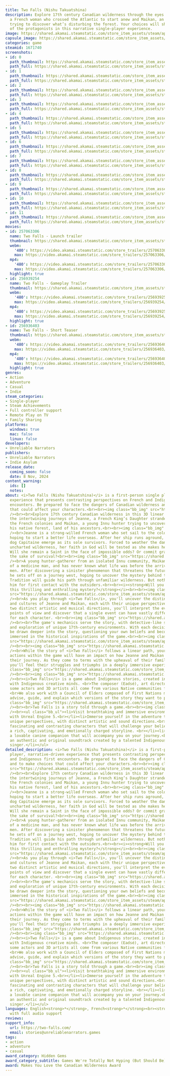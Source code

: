 ```yaml
---
title: Two Falls (Nishu Takuatshina)
description: Explore 17th century Canadian wilderness through the eyes of Jeanne,
  a French woman who crossed the Atlantic to start anew and Maikan, an Innu hunter
  trying to discover what’s disturbing the forest. Your choices will shape the traits
  of the protagonists in this narrative single-player experience.
image: https://shared.akamai.steamstatic.com/store_item_assets/steam/apps/1671740/header.jpg?t=1732568482
capsule_image: https://shared.akamai.steamstatic.com/store_item_assets/steam/apps/1671740/dc0f840dc697519e7a62553aba7bfeaec1aae234/capsule_231x87.jpg?t=1732568482
categories: game
steamid: 1671740
screenshots:
- id: 0
  path_thumbnail: https://shared.akamai.steamstatic.com/store_item_assets/steam/apps/1671740/ss_dc391556c96cd267e232729f4e9242dfb32a9764.600x338.jpg?t=1732568482
  path_full: https://shared.akamai.steamstatic.com/store_item_assets/steam/apps/1671740/ss_dc391556c96cd267e232729f4e9242dfb32a9764.1920x1080.jpg?t=1732568482
- id: 1
  path_thumbnail: https://shared.akamai.steamstatic.com/store_item_assets/steam/apps/1671740/ss_e2d8189ff5a0029bffd812c0f1c702ec0c9f7642.600x338.jpg?t=1732568482
  path_full: https://shared.akamai.steamstatic.com/store_item_assets/steam/apps/1671740/ss_e2d8189ff5a0029bffd812c0f1c702ec0c9f7642.1920x1080.jpg?t=1732568482
- id: 2
  path_thumbnail: https://shared.akamai.steamstatic.com/store_item_assets/steam/apps/1671740/ss_172d9ea99f1db808741a7551e9e7e23907f05327.600x338.jpg?t=1732568482
  path_full: https://shared.akamai.steamstatic.com/store_item_assets/steam/apps/1671740/ss_172d9ea99f1db808741a7551e9e7e23907f05327.1920x1080.jpg?t=1732568482
- id: 3
  path_thumbnail: https://shared.akamai.steamstatic.com/store_item_assets/steam/apps/1671740/ss_80e5814800fa8d65b05aea9a6537dc303cf0f7b4.600x338.jpg?t=1732568482
  path_full: https://shared.akamai.steamstatic.com/store_item_assets/steam/apps/1671740/ss_80e5814800fa8d65b05aea9a6537dc303cf0f7b4.1920x1080.jpg?t=1732568482
- id: 4
  path_thumbnail: https://shared.akamai.steamstatic.com/store_item_assets/steam/apps/1671740/ss_87198b38e5033eeb04c4a44354916b95fe52a2aa.600x338.jpg?t=1732568482
  path_full: https://shared.akamai.steamstatic.com/store_item_assets/steam/apps/1671740/ss_87198b38e5033eeb04c4a44354916b95fe52a2aa.1920x1080.jpg?t=1732568482
- id: 5
  path_thumbnail: https://shared.akamai.steamstatic.com/store_item_assets/steam/apps/1671740/ss_5b14603fd82bc117586e6979b319d026661c8684.600x338.jpg?t=1732568482
  path_full: https://shared.akamai.steamstatic.com/store_item_assets/steam/apps/1671740/ss_5b14603fd82bc117586e6979b319d026661c8684.1920x1080.jpg?t=1732568482
- id: 6
  path_thumbnail: https://shared.akamai.steamstatic.com/store_item_assets/steam/apps/1671740/ss_61f26e2216dfbc8e428490a3e48e27bb8743e227.600x338.jpg?t=1732568482
  path_full: https://shared.akamai.steamstatic.com/store_item_assets/steam/apps/1671740/ss_61f26e2216dfbc8e428490a3e48e27bb8743e227.1920x1080.jpg?t=1732568482
- id: 7
  path_thumbnail: https://shared.akamai.steamstatic.com/store_item_assets/steam/apps/1671740/ss_628ac39f952ce9bf49ca5f8e6c555d6c3762e21a.600x338.jpg?t=1732568482
  path_full: https://shared.akamai.steamstatic.com/store_item_assets/steam/apps/1671740/ss_628ac39f952ce9bf49ca5f8e6c555d6c3762e21a.1920x1080.jpg?t=1732568482
- id: 8
  path_thumbnail: https://shared.akamai.steamstatic.com/store_item_assets/steam/apps/1671740/ss_6ce811376396f168b5d0ce2de19f4b2c7340d401.600x338.jpg?t=1732568482
  path_full: https://shared.akamai.steamstatic.com/store_item_assets/steam/apps/1671740/ss_6ce811376396f168b5d0ce2de19f4b2c7340d401.1920x1080.jpg?t=1732568482
- id: 9
  path_thumbnail: https://shared.akamai.steamstatic.com/store_item_assets/steam/apps/1671740/ss_a9383f0aae1b79303119fa2efcb09fef4e844e5f.600x338.jpg?t=1732568482
  path_full: https://shared.akamai.steamstatic.com/store_item_assets/steam/apps/1671740/ss_a9383f0aae1b79303119fa2efcb09fef4e844e5f.1920x1080.jpg?t=1732568482
- id: 10
  path_thumbnail: https://shared.akamai.steamstatic.com/store_item_assets/steam/apps/1671740/ss_b33f56913628a853dcb30e1da8708d5391a784f6.600x338.jpg?t=1732568482
  path_full: https://shared.akamai.steamstatic.com/store_item_assets/steam/apps/1671740/ss_b33f56913628a853dcb30e1da8708d5391a784f6.1920x1080.jpg?t=1732568482
- id: 11
  path_thumbnail: https://shared.akamai.steamstatic.com/store_item_assets/steam/apps/1671740/ss_8a8f12cd0827bd4d90069345ea8cc515c5a78a50.600x338.jpg?t=1732568482
  path_full: https://shared.akamai.steamstatic.com/store_item_assets/steam/apps/1671740/ss_8a8f12cd0827bd4d90069345ea8cc515c5a78a50.1920x1080.jpg?t=1732568482
movies:
- id: 257063306
  name: Two Falls - Launch trailer
  thumbnail: https://shared.akamai.steamstatic.com/store_item_assets/steam/apps/257063306/dcbe003cdeebe1b192dbbb03c8f1d528632fcddf/movie_600x337.jpg?t=1728484151
  webm:
    '480': https://video.akamai.steamstatic.com/store_trailers/257063306/movie480_vp9.webm?t=1728484151
    max: https://video.akamai.steamstatic.com/store_trailers/257063306/movie_max_vp9.webm?t=1728484151
  mp4:
    '480': https://video.akamai.steamstatic.com/store_trailers/257063306/movie480.mp4?t=1728484151
    max: https://video.akamai.steamstatic.com/store_trailers/257063306/movie_max.mp4?t=1728484151
  highlight: true
- id: 256939254
  name: Two Falls - Gameplay Trailer
  thumbnail: https://shared.akamai.steamstatic.com/store_item_assets/steam/apps/256939254/movie.293x165.jpg?t=1680537985
  webm:
    '480': https://video.akamai.steamstatic.com/store_trailers/256939254/movie480_vp9.webm?t=1680537985
    max: https://video.akamai.steamstatic.com/store_trailers/256939254/movie_max_vp9.webm?t=1680537985
  mp4:
    '480': https://video.akamai.steamstatic.com/store_trailers/256939254/movie480.mp4?t=1680537985
    max: https://video.akamai.steamstatic.com/store_trailers/256939254/movie_max.mp4?t=1680537985
  highlight: true
- id: 256936403
  name: Two Falls - Short Teaser
  thumbnail: https://shared.akamai.steamstatic.com/store_item_assets/steam/apps/256936403/movie.293x165.jpg?t=1717090468
  webm:
    '480': https://video.akamai.steamstatic.com/store_trailers/256936403/movie480_vp9.webm?t=1717090468
    max: https://video.akamai.steamstatic.com/store_trailers/256936403/movie_max_vp9.webm?t=1717090468
  mp4:
    '480': https://video.akamai.steamstatic.com/store_trailers/256936403/movie480.mp4?t=1717090468
    max: https://video.akamai.steamstatic.com/store_trailers/256936403/movie_max.mp4?t=1717090468
  highlight: true
genres:
- Action
- Adventure
- Casual
- Indie
steam_categories:
- Single-player
- Steam Achievements
- Full controller support
- Remote Play on TV
- Family Sharing
platforms:
  windows: true
  mac: false
  linux: false
developers:
- Unreliable Narrators
publishers:
- Unreliable Narrators
- Indie Asylum
release_date:
  coming_soon: false
  date: 8 Nov, 2024
content_warning:
  ids: []
  notes:
about: <i>Two Falls (Nishu Takuatshina)</i> is a first-person single player, narrative-driven
  experience that presents contrasting perspectives on French and Indigenous first
  encounters. Be prepared to face the dangers of Canadian wilderness and to make choices
  that could affect your characters.<br><br><img class="bb_img" src="https://shared.akamai.steamstatic.com/store_item_assets/steam/apps/1671740/extras/3.gif?t=1732568482"
  /><br><br>Explore 17th century Canadian wilderness in this 3D linear game and experience
  the intertwining journeys of Jeanne, a French King’s Daughter stranded far from
  the French colonies and Maikan, a young Innu hunter trying to uncover what is disturbing
  his native forest, land of his ancestors.<br><br><img class="bb_img" src="https://shared.akamai.steamstatic.com/store_item_assets/steam/apps/1671740/extras/Titre1.png?t=1732568482"
  /><br>Jeanne is a strong-willed French woman who set sail to the colonies of Nouvelle-France,
  hoping to start a better life overseas. After her ship runs aground, she and the
  dog Capitaine emerge as its sole survivors. Forced to weather the dangers of Canada’s
  uncharted wilderness, her faith in God will be tested as she makes her way to Quebec.
  Will she remain a Saint in the face of impossible odds? Or commit grave sins for
  the sake of survival?<br><br><img class="bb_img" src="https://shared.akamai.steamstatic.com/store_item_assets/steam/apps/1671740/extras/characters_sm_2.png?t=1732568482"
  /><br>A young hunter-gatherer from an isolated Innu community, Maikan is the great-grandson
  of a medicine man, and has never known what life was before the arrival of white
  men. After discovering a sinister phenomenon that threatens the future of his people,
  he sets off on a journey west, hoping to uncover the mystery behind the land’s defilement.
  Tradition will guide his path through unfamiliar wilderness. But nothing can prepare
  him for first contact with the outsiders.<br><br><i><strong>Will you dare to experience
  this thrilling and enthralling mystery?</strong></i><br><br><img class="bb_img"
  src="https://shared.akamai.steamstatic.com/store_item_assets/steam/apps/1671740/extras/Titre2.png?t=1732568482"
  /><br>As you play through <i>Two Falls</i>, you'll uncover the distinct realities
  and cultures of Jeanne and Maikan, each with their unique perspective on life. With
  two distinct artistic and musical directions, you'll interpret the events from their
  points of view and discover that a single event can have vastly different meanings
  for each character. <br><br><img class="bb_img" src="https://shared.akamai.steamstatic.com/store_item_assets/steam/apps/1671740/extras/BeachPerspectives.gif?t=1732568482"
  /><br><br>The game's mechanics serve the story, with detective-like scene inspections
  and exploration of unique 17th-century environments. With each decision, you'll
  be drawn deeper into the story, questioning your own beliefs and becoming fully
  immersed in the historical inspirations of the game.<br><br><img class="bb_img"
  src="https://shared.akamai.steamstatic.com/store_item_assets/steam/apps/1671740/extras/quote_no.png?t=1732568482"
  /><br><br><img class="bb_img" src="https://shared.akamai.steamstatic.com/store_item_assets/steam/apps/1671740/extras/Titre3.png?t=1732568482"
  /><br>While the story of <i>Two Falls</i> follows a linear path, your choices and
  actions within the game will have an impact on how Jeanne and Maikan evolve throughout
  their journey. As they come to terms with the upheaval of their familiar world,
  you'll feel their struggles and triumphs in a deeply immersive experience.<br><br><img
  class="bb_img" src="https://shared.akamai.steamstatic.com/store_item_assets/steam/apps/1671740/extras/Choix_en.gif?t=1732568482"
  /><br><br><img class="bb_img" src="https://shared.akamai.steamstatic.com/store_item_assets/steam/apps/1671740/extras/Titre4.png?t=1732568482"
  /><br><i>Two Falls</i> is a game about Indigenous stories, created in collaboration
  with Indigenous creative minds. <br>The composer (Eadsé), art director, writer,
  some actors and 3D artists all come from various Native communities from Canada.
  <br>We also work with a Council of Elders composed of First Nations members, who
  advise, guide, and explain which versions of the story they want to put forward.<br><br><img
  class="bb_img" src="https://shared.akamai.steamstatic.com/store_item_assets/steam/apps/1671740/extras/ezgif.com-gif-maker__1_.gif?t=1732568482"
  /><br><br>Two Falls is a story told through a game.<br><br><img class="bb_img" src="https://shared.akamai.steamstatic.com/store_item_assets/steam/apps/1671740/extras/Titre5.png?t=1732568482"
  /><br><ul class="bb_ul"><li>Visit breathtaking and immersive environments crafted
  with Unreal Engine 5.<br></li><li>Immerse yourself in the adventure through two
  unique perspectives, with distinct artistic and sound directions.<br></li><li>Meet
  fascinating and contrasting characters that will challenge your beliefs and values.<br></li><li>Unfold
  a rich, captivating, and emotionally charged storyline. <br></li><li>Interact with
  a lovable canine companion that will accompany you on your journey.<br></li><li>Enjoy
  an authentic and original soundtrack created by a talented Indigenous musician and
  singer.</li></ul>
detailed_description: <i>Two Falls (Nishu Takuatshina)</i> is a first-person single
  player, narrative-driven experience that presents contrasting perspectives on French
  and Indigenous first encounters. Be prepared to face the dangers of Canadian wilderness
  and to make choices that could affect your characters.<br><br><img class="bb_img"
  src="https://shared.akamai.steamstatic.com/store_item_assets/steam/apps/1671740/extras/3.gif?t=1732568482"
  /><br><br>Explore 17th century Canadian wilderness in this 3D linear game and experience
  the intertwining journeys of Jeanne, a French King’s Daughter stranded far from
  the French colonies and Maikan, a young Innu hunter trying to uncover what is disturbing
  his native forest, land of his ancestors.<br><br><img class="bb_img" src="https://shared.akamai.steamstatic.com/store_item_assets/steam/apps/1671740/extras/Titre1.png?t=1732568482"
  /><br>Jeanne is a strong-willed French woman who set sail to the colonies of Nouvelle-France,
  hoping to start a better life overseas. After her ship runs aground, she and the
  dog Capitaine emerge as its sole survivors. Forced to weather the dangers of Canada’s
  uncharted wilderness, her faith in God will be tested as she makes her way to Quebec.
  Will she remain a Saint in the face of impossible odds? Or commit grave sins for
  the sake of survival?<br><br><img class="bb_img" src="https://shared.akamai.steamstatic.com/store_item_assets/steam/apps/1671740/extras/characters_sm_2.png?t=1732568482"
  /><br>A young hunter-gatherer from an isolated Innu community, Maikan is the great-grandson
  of a medicine man, and has never known what life was before the arrival of white
  men. After discovering a sinister phenomenon that threatens the future of his people,
  he sets off on a journey west, hoping to uncover the mystery behind the land’s defilement.
  Tradition will guide his path through unfamiliar wilderness. But nothing can prepare
  him for first contact with the outsiders.<br><br><i><strong>Will you dare to experience
  this thrilling and enthralling mystery?</strong></i><br><br><img class="bb_img"
  src="https://shared.akamai.steamstatic.com/store_item_assets/steam/apps/1671740/extras/Titre2.png?t=1732568482"
  /><br>As you play through <i>Two Falls</i>, you'll uncover the distinct realities
  and cultures of Jeanne and Maikan, each with their unique perspective on life. With
  two distinct artistic and musical directions, you'll interpret the events from their
  points of view and discover that a single event can have vastly different meanings
  for each character. <br><br><img class="bb_img" src="https://shared.akamai.steamstatic.com/store_item_assets/steam/apps/1671740/extras/BeachPerspectives.gif?t=1732568482"
  /><br><br>The game's mechanics serve the story, with detective-like scene inspections
  and exploration of unique 17th-century environments. With each decision, you'll
  be drawn deeper into the story, questioning your own beliefs and becoming fully
  immersed in the historical inspirations of the game.<br><br><img class="bb_img"
  src="https://shared.akamai.steamstatic.com/store_item_assets/steam/apps/1671740/extras/quote_no.png?t=1732568482"
  /><br><br><img class="bb_img" src="https://shared.akamai.steamstatic.com/store_item_assets/steam/apps/1671740/extras/Titre3.png?t=1732568482"
  /><br>While the story of <i>Two Falls</i> follows a linear path, your choices and
  actions within the game will have an impact on how Jeanne and Maikan evolve throughout
  their journey. As they come to terms with the upheaval of their familiar world,
  you'll feel their struggles and triumphs in a deeply immersive experience.<br><br><img
  class="bb_img" src="https://shared.akamai.steamstatic.com/store_item_assets/steam/apps/1671740/extras/Choix_en.gif?t=1732568482"
  /><br><br><img class="bb_img" src="https://shared.akamai.steamstatic.com/store_item_assets/steam/apps/1671740/extras/Titre4.png?t=1732568482"
  /><br><i>Two Falls</i> is a game about Indigenous stories, created in collaboration
  with Indigenous creative minds. <br>The composer (Eadsé), art director, writer,
  some actors and 3D artists all come from various Native communities from Canada.
  <br>We also work with a Council of Elders composed of First Nations members, who
  advise, guide, and explain which versions of the story they want to put forward.<br><br><img
  class="bb_img" src="https://shared.akamai.steamstatic.com/store_item_assets/steam/apps/1671740/extras/ezgif.com-gif-maker__1_.gif?t=1732568482"
  /><br><br>Two Falls is a story told through a game.<br><br><img class="bb_img" src="https://shared.akamai.steamstatic.com/store_item_assets/steam/apps/1671740/extras/Titre5.png?t=1732568482"
  /><br><ul class="bb_ul"><li>Visit breathtaking and immersive environments crafted
  with Unreal Engine 5.<br></li><li>Immerse yourself in the adventure through two
  unique perspectives, with distinct artistic and sound directions.<br></li><li>Meet
  fascinating and contrasting characters that will challenge your beliefs and values.<br></li><li>Unfold
  a rich, captivating, and emotionally charged storyline. <br></li><li>Interact with
  a lovable canine companion that will accompany you on your journey.<br></li><li>Enjoy
  an authentic and original soundtrack created by a talented Indigenous musician and
  singer.</li></ul>
languages: English<strong>*</strong>, French<strong>*</strong><br><strong>*</strong>languages
  with full audio support
reviews:
support_info:
  url: https://two-falls.com/
  email: stories@unreliablenarrators.games
tags:
- action
- adventure
- casual
award_category: Hidden Gems
award_category_subtitle: Games We're Totally Not Hyping (But Should Be)
award: Makes You Love the Canadian Wilderness Award
---
```


